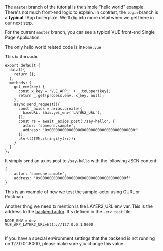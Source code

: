 The `master` branch of the tutorial is the simple "hello world" example. There's not much front-end logic to explain. In contrast, the `login` branch is a  **typical** TApp boilerplate. We'll dig into more detail when we get there in our next step.

For the current `master` branch, you can see a typical VUE front-end Single Page Application. 

The only hello world related code is in `Home.vue`

This is the code:

````
export default {
  data(){
    return {};
  },
  methods: {
    get_env(key) {
      const x_key = 'VUE_APP_' + _.toUpper(key);
      return _.get(process.env, x_key, null);
    },
    async send_request(){
      const _axios = axios.create({
        baseURL: this.get_env('LAYER2_URL'),
      });
      const rs = await _axios.post('/say-hello', {
        actor: 'someone.sample',
        address: '0x000000000000000000000000000000000000000f'
      });
      alert(JSON.stringify(rs));
    }
  }
};
````

It simply send an axios post to `/say-hello` with the following JSON content:

````
{
    actor: 'someone.sample',
    address: '0x000000000000000000000000000000000000000f'
}
````

This is an example of how we test the sample-actor using CURL or Postman.

Another thing we need to mention is the LAYER2_URL env var. This is the address to the [backend actor](../../z_glossary/back_end_actor.md). It's defined in the `.env.test` file.

````
NODE_ENV = dev
VUE_APP_LAYER2_URL=http://127.0.0.1:8000


````

If you have a special environment settings that the backend is not running on 127.0.0.1:8000, please make sure you change this value. 
